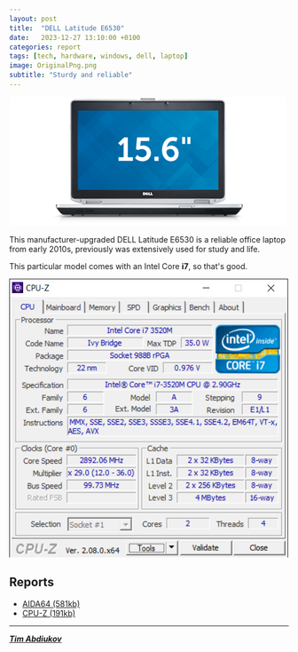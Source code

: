 ```yaml
---
layout: post
title:  "DELL Latitude E6530"
date:   2023-12-27 13:10:00 +0100
categories: report
tags: [tech, hardware, windows, dell, laptop]
image: OriginalPng.png
subtitle: "Sturdy and reliable"
---
```


![Device](./OriginalPng.png)

This manufacturer-upgraded DELL Latitude E6530 is a reliable office laptop from early 2010s, previously was extensively used for study and life. 

This particular model comes with an Intel Core **i7**, so that's good. 

![CPUZ](Capture.PNG)

##  Reports

* [AIDA64 (581kb)](./AIDA64-Report.htm)
* [CPU-Z (191kb)](./CPUZ.html)

---------------------------------

***[Tim Abdiukov](https://github.com/TAbdiukov)***
